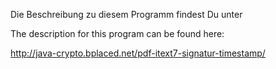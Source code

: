 Die Beschreibung zu diesem Programm findest Du unter

The description for this program can be found here:

http://java-crypto.bplaced.net/pdf-itext7-signatur-timestamp/
